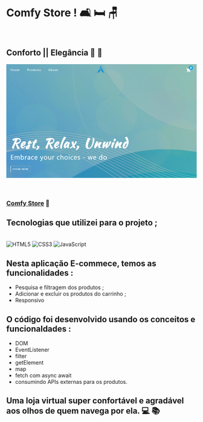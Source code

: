 # Comfy Store !  🛋️ 🛏️ 🪑

<br>

## Conforto || Elegância  💙 💛

![](./images/comfy-store.jpg)

<br>

### [Comfy Store](https://alisson-aguiars2k.github.io/comfy-store/) 🔗

## Tecnologias que utilizei para o projeto ;  
<div style="display: inline_block"><br>
    <img  align="center" src="https://cdn.jsdelivr.net/gh/devicons/devicon/icons/html5/html5-original-wordmark.svg" heigth="30" width="40"alt="HTML5">
    <img  align="center" src="https://cdn.jsdelivr.net/gh/devicons/devicon/icons/css3/css3-original-wordmark.svg" heigth="30" width="40"alt="CSS3">
    <img  align="center" src="https://cdn.jsdelivr.net/gh/devicons/devicon/icons/javascript/javascript-original.svg" heigth="30" width="40"alt="JavaScript">
</div>

## Nesta aplicação E-commece, temos as funcionalidades :
- Pesquisa e filtragem dos produtos ;
- Adicionar e excluir os produtos do carrinho ;
- Responsivo
 ## O código foi desenvolvido usando os conceitos e funcionaldades :
- DOM
- EventListener
- filter
- getElement
- map
- fetch com async await
- consumindo APIs externas para os produtos.
## Uma loja virtual super confortável e agradável aos olhos de quem navega por ela. 💻 📚



